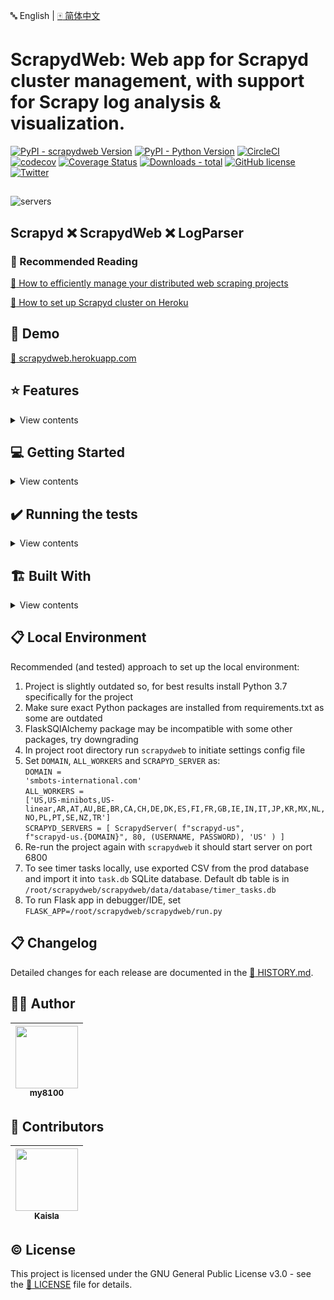 :abc: English | [:mahjong: 简体中文](https://github.com/my8100/scrapydweb/blob/master/README_CN.md)

# ScrapydWeb: Web app for Scrapyd cluster management, with support for Scrapy log analysis & visualization.

[![PyPI - scrapydweb Version](https://img.shields.io/pypi/v/scrapydweb.svg)](https://pypi.org/project/scrapydweb/)
[![PyPI - Python Version](https://img.shields.io/pypi/pyversions/scrapydweb.svg)](https://pypi.org/project/scrapydweb/)
[![CircleCI](https://circleci.com/gh/my8100/scrapydweb/tree/master.svg?style=shield)](https://circleci.com/gh/my8100/scrapydweb/tree/master)
[![codecov](https://codecov.io/gh/my8100/scrapydweb/branch/master/graph/badge.svg)](https://codecov.io/gh/my8100/scrapydweb)
[![Coverage Status](https://coveralls.io/repos/github/my8100/scrapydweb/badge.svg?branch=master)](https://coveralls.io/github/my8100/scrapydweb?branch=master)
[![Downloads - total](https://static.pepy.tech/badge/scrapydweb)](https://pepy.tech/project/scrapydweb)
[![GitHub license](https://img.shields.io/github/license/my8100/scrapydweb.svg)](https://github.com/my8100/scrapydweb/blob/master/LICENSE)
[![Twitter](https://img.shields.io/twitter/url/https/github.com/my8100/scrapydweb.svg?style=social)](https://twitter.com/intent/tweet?text=@my8100_%20ScrapydWeb:%20Web%20app%20for%20Scrapyd%20cluster%20management,%20with%20support%20for%20Scrapy%20log%20analysis%20%26%20visualization.%20%23python%20%23scrapy%20%23scrapyd%20%23webscraping%20%23scrapydweb%20&url=https%3A%2F%2Fgithub.com%2Fmy8100%2Fscrapydweb)


##
![servers](https://raw.githubusercontent.com/my8100/scrapydweb/master/screenshots/servers.png)

## Scrapyd :x: ScrapydWeb :x: LogParser
### :book: Recommended Reading
[:link: How to efficiently manage your distributed web scraping projects](https://github.com/my8100/files/blob/master/scrapydweb/README.md)

[:link: How to set up Scrapyd cluster on Heroku](https://github.com/my8100/scrapyd-cluster-on-heroku)


## :eyes: Demo
[:link: scrapydweb.herokuapp.com](https://scrapydweb.herokuapp.com)


## :star: Features
<details>
<summary>View contents</summary>

- :diamond_shape_with_a_dot_inside: Scrapyd Cluster Management
  - :100: All Scrapyd JSON API Supported
  - :ballot_box_with_check: Group, filter and select any number of nodes
  - :computer_mouse: **Execute command on multinodes with just a few clicks**

- :mag: Scrapy Log Analysis
  - :bar_chart: Stats collection
  - :chart_with_upwards_trend: **Progress visualization**
  - :bookmark_tabs: Logs categorization

- :battery: Enhancements
  - :package: **Auto packaging**
  - :male_detective: **Integrated with [:link: *LogParser*](https://github.com/my8100/logparser)**
  - :alarm_clock: **Timer tasks**
  - :e-mail: **Monitor & Alert**
  - :iphone: Mobile UI
  - :closed_lock_with_key: Basic auth for web UI

</details>


## :computer: Getting Started
<details>
<summary>View contents</summary>

### :warning: Prerequisites
:heavy_exclamation_mark: **Make sure that [:link: Scrapyd](https://github.com/scrapy/scrapyd) has been installed and started on all of your hosts.**

:bangbang: Note that for remote access, you have to manually set 'bind_address = 0.0.0.0' in [:link: the configuration file of Scrapyd](https://scrapyd.readthedocs.io/en/latest/config.html#example-configuration-file)
and restart Scrapyd to make it visible externally.

### :arrow_down: Install
- Use pip:
```bash
pip install scrapydweb
```
:heavy_exclamation_mark: Note that you may need to execute `python -m pip install --upgrade pip` first in order to get the latest version of scrapydweb, or download the tar.gz file from https://pypi.org/project/scrapydweb/#files and get it installed via `pip install scrapydweb-x.x.x.tar.gz`

- Use git:
```bash
pip install --upgrade git+https://github.com/my8100/scrapydweb.git
```
Or:
```bash
git clone https://github.com/my8100/scrapydweb.git
cd scrapydweb
python setup.py install
```

### :arrow_forward: Start
1. Start ScrapydWeb via command `scrapydweb`. (a config file would be generated for customizing settings at the first startup.)
2. Visit http://127.0.0.1:5000 **(It's recommended to use Google Chrome for a better experience.)**

### :globe_with_meridians: Browser Support
The latest version of Google Chrome, Firefox, and Safari.

</details>


## :heavy_check_mark: Running the tests
<details>
<summary>View contents</summary>

<br>

```bash
$ git clone https://github.com/my8100/scrapydweb.git
$ cd scrapydweb

# To create isolated Python environments
$ pip install virtualenv
$ virtualenv venv/scrapydweb
# Or specify your Python interpreter: $ virtualenv -p /usr/local/bin/python3.7 venv/scrapydweb
$ source venv/scrapydweb/bin/activate

# Install dependent libraries
(scrapydweb) $ python setup.py install
(scrapydweb) $ pip install pytest
(scrapydweb) $ pip install coverage

# Make sure Scrapyd has been installed and started, then update the custom_settings item in tests/conftest.py
(scrapydweb) $ vi tests/conftest.py
(scrapydweb) $ curl http://127.0.0.1:6800

# '-x': stop on first failure
(scrapydweb) $ coverage run --source=scrapydweb -m pytest tests/test_a_factory.py -s -vv -x
(scrapydweb) $ coverage run --source=scrapydweb -m pytest tests -s -vv --disable-warnings
(scrapydweb) $ coverage report
# To create an HTML report, check out htmlcov/index.html
(scrapydweb) $ coverage html
```

</details>


## :building_construction: Built With
<details>
<summary>View contents</summary>

<br>

- Front End
  - [:link: Element](https://github.com/ElemeFE/element)
  - [:link: ECharts](https://github.com/apache/incubator-echarts)

- Back End
  - [:link: Flask](https://github.com/pallets/flask)

</details>

## :clipboard: Local Environment
Recommended (and tested) approach to set up the local environment:<br>
1. Project is slightly outdated so, for best results install Python 3.7 specifically for the project<br>
2. Make sure exact Python packages are installed from requirements.txt as some are outdated<br>
3. FlaskSQlAlchemy package may be incompatible with some other packages, try downgrading<br>
4. In project root directory run <code>scrapydweb</code> to initiate settings config file<br>
5. Set <code>DOMAIN</code>, <code>ALL_WORKERS</code> and <code>SCRAPYD_SERVER</code> as:</br>
<code>DOMAIN = 'smbots-international.com'</code><br>
<code>ALL_WORKERS = ['US,US-minibots,US-linear,AR,AT,AU,BE,BR,CA,CH,DE,DK,ES,FI,FR,GB,IE,IN,IT,JP,KR,MX,NL,NO,PL,PT,SE,NZ,TR']</code><br>
<code>SCRAPYD_SERVERS = [
    ScrapydServer(
        f"scrapyd-us",
        f"scrapyd-us.{DOMAIN}",
        80,
        (USERNAME, PASSWORD),
        'US'
    )
]</code>
6. Re-run the project again with <code>scrapydweb</code> it should start server on port 6800
7. To see timer tasks locally, use exported CSV from the prod database and import it into <code>task.db</code> SQLite database. Default db table
is in <code>/root/scrapydweb/scrapydweb/data/database/timer_tasks.db</code>
8. To run Flask app in debugger/IDE, set <code>FLASK_APP=/root/scrapydweb/scrapydweb/run.py</code>


## :clipboard: Changelog
Detailed changes for each release are documented in the [:link: HISTORY.md](https://github.com/my8100/scrapydweb/blob/master/HISTORY.md).


## :man_technologist: Author
| [<img src="https://github.com/my8100.png" width="100px;"/>](https://github.com/my8100)<br/> [<sub>my8100</sub>](https://github.com/my8100) |
| --- |


## :busts_in_silhouette: Contributors
| [<img src="https://github.com/simplety.png" width="100px;"/>](https://github.com/simplety)<br/> [<sub>Kaisla</sub>](https://github.com/simplety) |
| --- |


## :copyright: License
This project is licensed under the GNU General Public License v3.0 - see the [:link: LICENSE](https://github.com/my8100/scrapydweb/blob/master/LICENSE) file for details.
